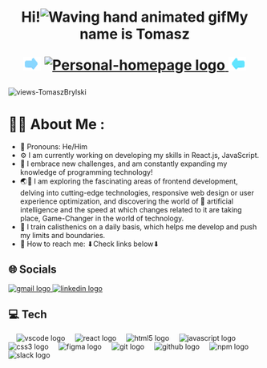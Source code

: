 <h1 align="center"> Hi!<img src="https://raw.githubusercontent.com/nixin72/nixin72/master/wave.gif" 
         alt="Waving hand animated gif"
         height="45"
         width="45" />My name is Tomasz
<p>
<div align="center">
  <img src="3826-barrow1.gif"
         height="26"
         width="35">
  <a href="https://tomaszbrylski.github.io/Personal-homepage/" target="_blank" rel="noreferrer">
    <img src="https://img.shields.io/static/v1?message=Personal-homepage&logo=Personal-homepage&label=&color=teal&logoColor=white&labelColor=&style=border-radius=30" height="30" alt="Personal-homepage logo" />
  </a>
  <img src="1492-blue-arrow-left.gif"
         height="26"
         width="35">
</div>
</p>
</h1>

<p align="left"> <img src="https://komarev.com/ghpvc/?username=TomaszBrylski&label=Views&color=blue&style=plastic&style=for-the-badge" alt="views-TomaszBrylski" /> </p>

# 🧑‍💻 About Me :
- 👥 Pronouns: He/Him
- ⚙ I am currently working on developing my skills in React.js, JavaScript.
- 🌱 I embrace new challenges, and am constantly expanding my knowledge of programming technology!
- 🌏🔎 I am exploring the fascinating areas of frontend development, delving into cutting-edge technologies, responsive web design or user experience optimization, and discovering the world of 🦾 artificial intelligence and the speed at which changes related to it are taking place, Game-Changer in the world of technology.
- 🤸 I train calisthenics on a daily basis, which helps me develop and push my limits and boundaries.
- 📨 How to reach me: ⬇Check links below⬇

## 🌐 Socials
<div align="left">
  <a href="mailto:brylskitomasz@gmail.com" target="_blank">
    <img src="https://img.shields.io/static/v1?message=Gmail&logo=gmail&label=&color=D14836&logoColor=white&labelColor=&style=for-the-badge" height="30" alt="gmail logo"  />
  </a>
  <a href="https://www.linkedin.com/in/tomasz-brylski-470332279/" target="_blank">
    <img src="https://img.shields.io/static/v1?message=LinkedIn&logo=linkedin&label=&color=0077B5&logoColor=white&labelColor=&style=for-the-badge" height="30" alt="linkedin logo"  />
  </a>
</div>

## 💻 Tech 
<div align="left">
  <img width="12" />
  <img src="https://cdn.jsdelivr.net/gh/devicons/devicon/icons/vscode/vscode-original.svg" height="43" alt="vscode logo"  />
  <img width="12" />
  <img src="https://cdn.jsdelivr.net/gh/devicons/devicon/icons/react/react-original.svg" height="43" alt="react logo"  />
  <img width="12" />
  <img src="https://cdn.jsdelivr.net/gh/devicons/devicon/icons/html5/html5-original.svg" height="43" alt="html5 logo"  />
  <img width="12" />
  <img src="https://skillicons.dev/icons?i=js" height="43" alt="javascript logo"  />
  <img width="12" />
  <img src="https://cdn.jsdelivr.net/gh/devicons/devicon/icons/css3/css3-original.svg" height="43" alt="css3 logo"  />
  <img width="12" />
  <img src="https://cdn.jsdelivr.net/gh/devicons/devicon/icons/figma/figma-original.svg" height="43" alt="figma logo"  />
  <img width="12" />
  <img src="https://cdn.jsdelivr.net/gh/devicons/devicon/icons/git/git-original.svg" height="43" alt="git logo"  />
  <img width="12" />
  <img src="https://skillicons.dev/icons?i=github" height="43" alt="github logo"  />
  <img width="12" />
  <img src="https://cdn.jsdelivr.net/gh/devicons/devicon/icons/npm/npm-original-wordmark.svg" height="50" alt="npm logo"  />
  <img width="12" />
  <img src="https://cdn.jsdelivr.net/gh/devicons/devicon/icons/slack/slack-original.svg" height="43" alt="slack logo"  />
</div>
